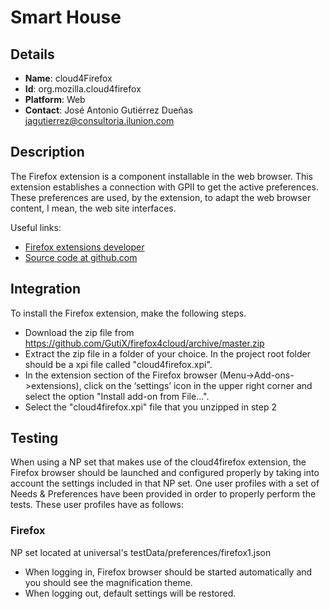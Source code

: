 # Smart House

## Details

* __Name__: cloud4Firefox
* __Id__: org.mozilla.cloud4firefox
* __Platform__: Web
* __Contact__: José Antonio Gutiérrez Dueñas <jagutierrez@consultoria.ilunion.com>

## Description
The Firefox extension is a component installable in the web browser. This extension establishes a connection with GPII to get the active preferences. These preferences are used, by the extension, to adapt the web browser content, I mean, the web site interfaces.

Useful links:

  * [Firefox extensions developer](https://developer.mozilla.org/en-US/Add-ons)
  * [Source code at github.com](https://github.com/GutiX/firefox4cloud)

## Integration
To install the Firefox extension, make the following steps.

  * Download the zip file from https://github.com/GutiX/firefox4cloud/archive/master.zip 
  * Extract the zip file in a folder of your choice. In the project root folder should be a xpi file called "cloud4firefox.xpi".
  * In the extension section of the Firefox browser (Menu->Add-ons->extensions), click on the ‘settings’ icon in the upper right corner and select the option "Install add-on from File...".
  * Select the "cloud4firefox.xpi" file that you unzipped in step 2


## Testing
When using a NP set that makes use of the cloud4firefox extension, the Firefox browser should be launched and configured properly by taking into account the settings included in that NP set.
One user profiles with a set of Needs & Preferences have been provided in order to properly perform the tests.
These user profiles have as follows:

### Firefox
NP set located at universal's testData/preferences/firefox1.json

  * When logging in, Firefox browser should be started automatically and you should see the magnification theme.
  * When logging out, default settings will be restored.
